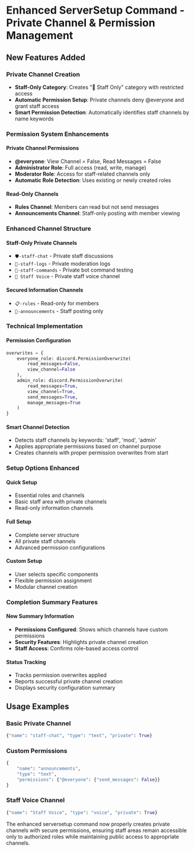 # Enhanced ServerSetup Command - Private Channel & Permission Management

## New Features Added

### Private Channel Creation
- **Staff-Only Category**: Creates "👑 Staff Only" category with restricted access
- **Automatic Permission Setup**: Private channels deny @everyone and grant staff access
- **Smart Permission Detection**: Automatically identifies staff channels by name keywords

### Permission System Enhancements

#### Private Channel Permissions
- **@everyone**: View Channel = False, Read Messages = False
- **Administrator Role**: Full access (read, write, manage)
- **Moderator Role**: Access for staff-related channels only
- **Automatic Role Detection**: Uses existing or newly created roles

#### Read-Only Channels
- **Rules Channel**: Members can read but not send messages
- **Announcements Channel**: Staff-only posting with member viewing

### Enhanced Channel Structure

#### Staff-Only Private Channels
- `🛡️-staff-chat` - Private staff discussions
- `📝-staff-logs` - Private moderation logs
- `🔧-staff-commands` - Private bot command testing
- `🎤 Staff Voice` - Private staff voice channel

#### Secured Information Channels
- `📋-rules` - Read-only for members
- `📣-announcements` - Staff posting only

### Technical Implementation

#### Permission Configuration
```python
overwrites = {
    everyone_role: discord.PermissionOverwrite(
        read_messages=False,
        view_channel=False
    ),
    admin_role: discord.PermissionOverwrite(
        read_messages=True,
        view_channel=True,
        send_messages=True,
        manage_messages=True
    )
}
```

#### Smart Channel Detection
- Detects staff channels by keywords: 'staff', 'mod', 'admin'
- Applies appropriate permissions based on channel purpose
- Creates channels with proper permission overwrites from start

### Setup Options Enhanced

#### Quick Setup
- Essential roles and channels
- Basic staff area with private channels
- Read-only information channels

#### Full Setup  
- Complete server structure
- All private staff channels
- Advanced permission configurations

#### Custom Setup
- User selects specific components
- Flexible permission assignment
- Modular channel creation

### Completion Summary Features

#### New Summary Information
- **Permissions Configured**: Shows which channels have custom permissions
- **Security Features**: Highlights private channel creation
- **Staff Access**: Confirms role-based access control

#### Status Tracking
- Tracks permission overwrites applied
- Reports successful private channel creation
- Displays security configuration summary

## Usage Examples

### Basic Private Channel
```python
{"name": "staff-chat", "type": "text", "private": True}
```

### Custom Permissions
```python
{
    "name": "announcements", 
    "type": "text", 
    "permissions": {"@everyone": {"send_messages": False}}
}
```

### Staff Voice Channel
```python
{"name": "Staff Voice", "type": "voice", "private": True}
```

The enhanced serversetup command now properly creates private channels with secure permissions, ensuring staff areas remain accessible only to authorized roles while maintaining public access to appropriate channels.